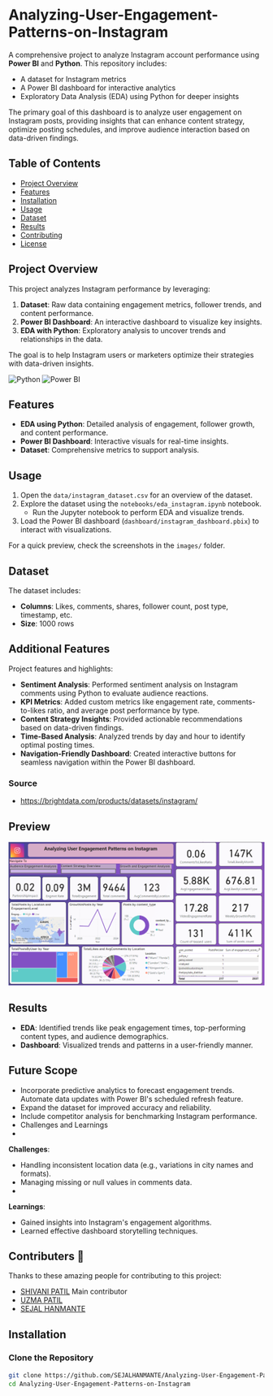 # Analyzing-User-Engagement-Patterns-on-Instagram

A comprehensive project to analyze Instagram account performance using **Power BI** and **Python**. This repository includes:
- A dataset for Instagram metrics
- A Power BI dashboard for interactive analytics
- Exploratory Data Analysis (EDA) using Python for deeper insights

The primary goal of this dashboard is to analyze user engagement on Instagram posts, providing insights that can enhance content strategy, optimize posting schedules, and improve audience interaction based on data-driven findings.

## Table of Contents
- [Project Overview](#project-overview)
- [Features](#features)
- [Installation](#installation)
- [Usage](#usage)
- [Dataset](#dataset)
- [Results](#results)
- [Contributing](#contributing)
- [License](#license)
    

## Project Overview

This project analyzes Instagram performance by leveraging:
1. **Dataset**: Raw data containing engagement metrics, follower trends, and content performance.
2. **Power BI Dashboard**: An interactive dashboard to visualize key insights.
3. **EDA with Python**: Exploratory analysis to uncover trends and relationships in the data.

The goal is to help Instagram users or marketers optimize their strategies with data-driven insights.

![Python](https://img.shields.io/badge/python-3.8%2B-blue)
![Power BI](https://img.shields.io/badge/PowerBI-Dashboard-yellow)

## Features
- **EDA using Python**: Detailed analysis of engagement, follower growth, and content performance.
- **Power BI Dashboard**: Interactive visuals for real-time insights.
- **Dataset**: Comprehensive metrics to support analysis.


## Usage

1. Open the `data/instagram_dataset.csv` for an overview of the dataset.
2. Explore the dataset using the `notebooks/eda_instagram.ipynb` notebook.
   - Run the Jupyter notebook to perform EDA and visualize trends.
3. Load the Power BI dashboard (`dashboard/instagram_dashboard.pbix`) to interact with visualizations.

For a quick preview, check the screenshots in the `images/` folder.
 

## Dataset
The dataset includes:
- **Columns**: Likes, comments, shares, follower count, post type, timestamp, etc.
- **Size**: 1000 rows

## Additional Features
Project features and highlights:

- **Sentiment Analysis**: Performed sentiment analysis on Instagram comments using Python to evaluate audience reactions.
- **KPI Metrics**: Added custom metrics like engagement rate, comments-to-likes ratio, and average post performance by type.
- **Content Strategy Insights**: Provided actionable recommendations based on data-driven findings.
- **Time-Based Analysis**: Analyzed trends by day and hour to identify optimal posting times.
- **Navigation-Friendly Dashboard**: Created interactive buttons for seamless navigation within the Power BI dashboard.


### Source
- https://brightdata.com/products/datasets/instagram/ 

## Preview
![Dashboard Screenshot](images/maindashboard.png)

## Results

- **EDA**: Identified trends like peak engagement times, top-performing content types, and audience demographics.
- **Dashboard**: Visualized trends and patterns in a user-friendly manner.

## Future Scope
- Incorporate predictive analytics to forecast engagement trends.
Automate data updates with Power BI's scheduled refresh feature.
- Expand the dataset for improved accuracy and reliability.
- Include competitor analysis for benchmarking Instagram performance.
- Challenges and Learnings
- 
**Challenges**:
  
- Handling inconsistent location data (e.g., variations in city names and formats).
- Managing missing or null values in comments data.
- 
**Learnings**:
  
- Gained insights into Instagram's engagement algorithms.
- Learned effective dashboard storytelling techniques.

## Contributers 🙌
Thanks to these amazing people for contributing to this project:

- [SHIVANI PATIL](https://github.com/shivani309) Main contributor
- [UZMA PATIL](https://github.com/Uzzx1110)
- [SEJAL HANMANTE](https://github.com/SEJALHANMANTE)

## Installation

### Clone the Repository
```bash
git clone https://github.com/SEJALHANMANTE/Analyzing-User-Engagement-Patterns-on-Instagram
cd Analyzing-User-Engagement-Patterns-on-Instagram



